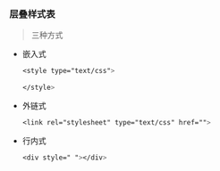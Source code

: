 ### 层叠样式表
> 三种方式
* 嵌入式  
    ````css
    <style type="text/css">
        
    </style>
    ````
* 外链式  
    ````css
    <link rel="stylesheet" type="text/css" href="">
    ````
* 行内式
    ````css
    <div style=" "></div>
    ````